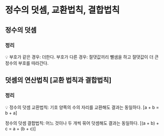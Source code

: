 # 정수의 덧셈, 교환법칙, 결합법칙

## 정수의 덧셈

### 정리

<aside>
💡 부호가 같은 경우: 더한다.
부호가 다른 경우: 절댓값끼리 뺄샘을 하고 절댓값이 더 큰 정수의 부호를 따라간다.

</aside>

## 덧셈의 연산법칙 [교환 법칙과 결합법칙]

### 정리

<aside>
💡 정수의 덧셈 교환법칙:
 기호 양쪽의 수의 자리를 교환해도 결과는 동일하다. [a + b = b + a]

정수의 덧셈 결합법칙:
 어느 것이나 두 개씩 묶어 덧셈해도 결과는 동일하다. [(a + b) + c = a + (b + c)]

</aside>
